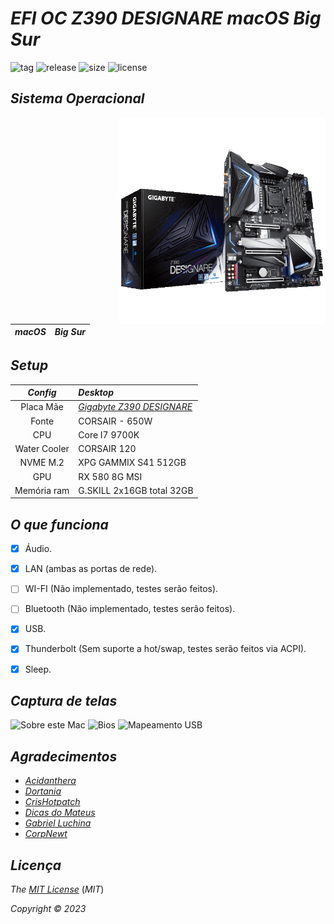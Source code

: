 # *EFI OC Z390 DESIGNARE macOS Big Sur*



![tag](https://img.shields.io/github/v/release/Gilberto-Mascena/Z390-DESIGNARE?include_prereleases)
![release](https://img.shields.io/github/release-date/Gilberto-Mascena/Z390-DESIGNARE)
![size](https://img.shields.io/github/repo-size/Gilberto-Mascena/Z390-DESIGNARE)
![license](https://img.shields.io/github/license/Gilberto-Mascena/Z390-DESIGNARE)

## *Sistema Operacional*

<img align="right" src="./Imagens/Z390-DESIGNARE.png" alt="Z390 M GAMING" width="330">

*macOS* | *Big Sur*
:---:|:---


## *Setup*

*Config* | *Desktop*
:---:|:---
Placa Mãe | [*Gigabyte Z390 DESIGNARE*](https://www.gigabyte.com/br/Motherboard/Z390-DESIGNARE-rev-10#kf)
Fonte | CORSAIR - 650W
CPU | Core I7 9700K
Water Cooler | CORSAIR 120
NVME M.2 | XPG GAMMIX S41 512GB 
GPU | RX 580 8G MSI
Memória ram | G.SKILL 2x16GB total 32GB



## *O que funciona*

- [x] Áudio.
- [x] LAN (ambas as portas de rede).
- [ ] WI-FI (Não implementado, testes serão feitos).
- [ ] Bluetooth (Não implementado, testes serão feitos).
- [x] USB.
- [x] Thunderbolt (Sem suporte a hot/swap, testes serão feitos via ACPI).
- [x] Sleep.


## *Captura de telas*

![Sobre este Mac](https://user-images.githubusercontent.com/103699861/224519707-573607a9-286d-468c-b718-3ff9411a7eca.jpeg)
![Bios](https://user-images.githubusercontent.com/103699861/224518058-c112eb26-b68c-4b72-b694-e1a4b0f1d8b4.jpeg)
![Mapeamento USB](https://user-images.githubusercontent.com/103699861/224518064-0c7ed570-1ea8-41be-a673-440d6243ebc2.jpeg)


## *Agradecimentos*

- [*Acidanthera*](https://github.com/acidanthera)
- [*Dortania*](https://dortania.github.io/OpenCore-Install-Guide/config.plist/coffee-lake.html#starting-point)
- [*CrisHotpatch*](https://t.me/crishotpatch)
- [*Dicas do Mateus*](https://www.youtube.com/c/DicasdoMateus)
- [*Gabriel Luchina*](https://www.youtube.com/c/gabrielluchina)
- [*CorpNewt*](https://github.com/corpnewt)

## *Licença* 

*The* [*MIT License*](https://github.com/Gilberto-Mascena/Z390-DESIGNARE/blob/main/LICENSE.md) (*MIT*)

*Copyright :copyright: 2023* 